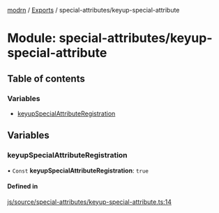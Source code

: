 [modrn](../README.md) / [Exports](../modules.md) / special-attributes/keyup-special-attribute

# Module: special-attributes/keyup-special-attribute

## Table of contents

### Variables

- [keyupSpecialAttributeRegistration](special_attributes_keyup_special_attribute.md#keyupspecialattributeregistration)

## Variables

### keyupSpecialAttributeRegistration

• `Const` **keyupSpecialAttributeRegistration**: ``true``

#### Defined in

[js/source/special-attributes/keyup-special-attribute.ts:14](https://github.com/alexbfr/modrn/blob/e23b9e9/modrn.ts/js/source/special-attributes/keyup-special-attribute.ts#L14)
